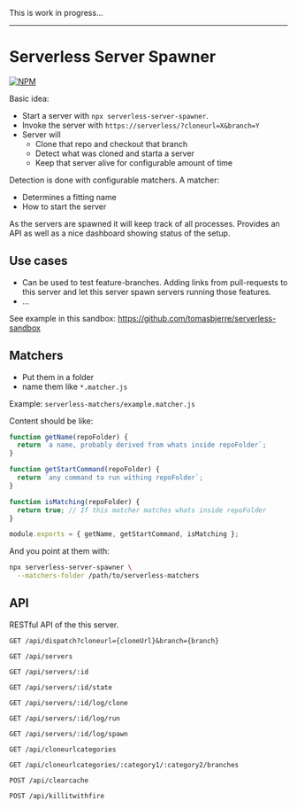 This is work in progress...

---

# Serverless Server Spawner

[![NPM](https://img.shields.io/npm/v/serverless-server-spawner.svg?style=flat-square)](https://www.npmjs.com/package/serverless-server-spawner)

Basic idea:

- Start a server with `npx serverless-server-spawner`.
- Invoke the server with `https://serverless/?cloneurl=X&branch=Y`
- Server will
  - Clone that repo and checkout that branch
  - Detect what was cloned and starta a server
  - Keep that server alive for configurable amount of time

Detection is done with configurable matchers. A matcher:

- Determines a fitting name
- How to start the server

As the servers are spawned it will keep track of all processes. Provides an API as well as a nice dashboard showing status of the setup.

## Use cases

- Can be used to test feature-branches. Adding links from pull-requests to this server and let this server spawn servers running those features.
- ...

See example in this sandbox:
https://github.com/tomasbjerre/serverless-sandbox

## Matchers

- Put them in a folder
- name them like `*.matcher.js`

Example: `serverless-matchers/example.matcher.js`

Content should be like:

```js
function getName(repoFolder) {
  return `a name, probably derived from whats inside repoFolder`;
}

function getStartCommand(repoFolder) {
  return `any command to run withing repoFolder`;
}

function isMatching(repoFolder) {
  return true; // If this matcher matches whats inside repoFolder
}

module.exports = { getName, getStartCommand, isMatching };
```

And you point at them with:

```sh
npx serverless-server-spawner \
  --matchers-folder /path/to/serverless-matchers
```

## API

RESTful API of the this server.

```
GET /api/dispatch?cloneurl={cloneUrl}&branch={branch}
```

```
GET /api/servers
```

```
GET /api/servers/:id
```

```
GET /api/servers/:id/state
```

```
GET /api/servers/:id/log/clone
```

```
GET /api/servers/:id/log/run
```

```
GET /api/servers/:id/log/spawn
```

```
GET /api/cloneurlcategories
```

```
GET /api/cloneurlcategories/:category1/:category2/branches
```

```
POST /api/clearcache
```

```
POST /api/killitwithfire
```

